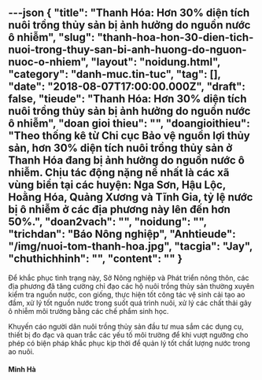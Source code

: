---json
{
    "title": "Thanh Hóa: Hơn 30% diện tích nuôi trồng thủy sản bị ảnh hưởng do nguồn nước ô nhiễm",
    "slug": "thanh-hoa-hon-30-dien-tich-nuoi-trong-thuy-san-bi-anh-huong-do-nguon-nuoc-o-nhiem",
    "layout": "noidung.html",
    "category": "danh-muc.tin-tuc",
    "tag": [],
    "date": "2018-08-07T17:00:00.000Z",
    "draft": false,
    "tieude": "Thanh Hóa: Hơn 30% diện tích nuôi trồng thủy sản bị ảnh hưởng do nguồn nước ô nhiễm",
    "doan gioi thieu": "",
    "doangioithieu": "Theo thống kê từ Chi cục Bảo vệ nguồn lợi thủy sản, hơn 30% diện tích nuôi trồng thủy sản ở Thanh Hóa đang bị ảnh hưởng do nguồn nước ô nhiễm. Chịu tác động nặng nề nhất là các xã vùng biển tại các huyện: Nga Sơn, Hậu Lộc, Hoằng Hóa, Quảng Xương và Tĩnh Gia, tỷ lệ nước bị ô nhiễm ở các địa phương này lên đến hơn 50%.",
    "doan2vach": "",
    "noidung": "",
    "trichdan": "Báo Nông nghiệp",
    "Anhtieude": "/img/nuoi-tom-thanh-hoa.jpg",
    "tacgia": "Jay",
    "chuthichhinh": "",
    "__content__": ""
}
---
<p><span style="font-size:14px">Để khắc phục t&igrave;nh trạng n&agrave;y, Sở N&ocirc;ng nghiệp v&agrave; Ph&aacute;t triển n&ocirc;ng th&ocirc;n, c&aacute;c địa phương đ&atilde; tăng cường chỉ đạo c&aacute;c hộ nu&ocirc;i trồng thủy sản thường xuy&ecirc;n kiểm tra nguồn nước, con giống, thực hiện tốt c&ocirc;ng t&aacute;c vệ sinh cải tạo ao đầm, xử l&yacute; tốt nguồn nước trong suốt qu&aacute; tr&igrave;nh nu&ocirc;i, xử l&yacute; c&aacute;c chất thải g&acirc;y &ocirc; nhiễm m&ocirc;i trường bằng c&aacute;c chế phẩm sinh học.</span></p>

<p><span style="font-size:14px">Khuyến c&aacute;o người d&acirc;n nu&ocirc;i trồng thủy sản đầu tư mua sắm c&aacute;c dụng cụ, thiết bị đo đạc v&agrave; quan trắc c&aacute;c yếu tố m&ocirc;i trường để khi vượt ngưỡng cho ph&eacute;p c&oacute; biện ph&aacute;p khắc phục kịp thời để quản l&yacute; tốt chất lượng nước trong ao nu&ocirc;i.</span></p>

<h4><span style="font-size:14px">Minh H&agrave;</span></h4>
